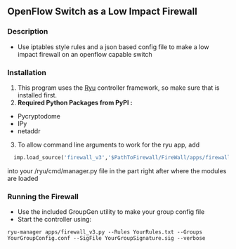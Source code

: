 ##  OpenFlow Switch as a Low Impact Firewall
### Description 
* Use iptables style rules and a json based config file to make a low impact firewall on an openflow capable switch
### Installation 
1. This program uses the [Ryu](https://github.com/osrg/ryu) controller framework, so make sure that is installed first.
2.  **Required Python Packages from PyPI :**
  
* Pycryptodome 
* IPy 
* netaddr 
3.  To allow command line arguments to work for the ryu app, add 

   ```python
     imp.load_source('firewall_v3','$PathToFirewall/FireWall/apps/firewall_v3.py')
   ```
   into your /ryu/cmd/manager.py file in the part right after where the modules are loaded

### Running the Firewall
* Use the included GroupGen utility to make your group config file 
* Start the controller using:
```shell 
ryu-manager apps/firewall_v3.py --Rules YourRules.txt --Groups YourGroupConfig.conf --SigFile YourGroupSignature.sig --verbose

```
